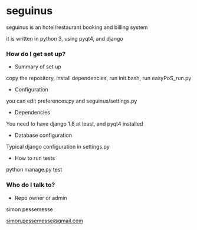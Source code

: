 # seguinus
seguinus is an hotel/restaurant booking and billing system 


it is written in python 3, using pyqt4, and django
### How do I get set up? ###

* Summary of set up

copy the repository, install dependencies, run init.bash, run easyPoS_run.py

* Configuration

you can edit preferences.py and seguinus/settings.py

* Dependencies

You need to have django 1.8 at least, and pyqt4 installed

* Database configuration

Typical django configuration in settings.py

* How to run tests

python manage.py test


### Who do I talk to? ###

* Repo owner or admin

simon pessemesse

simon.pessemesse@gmail.com



